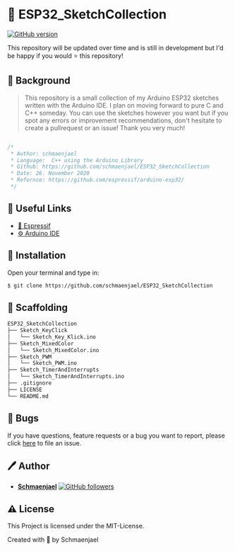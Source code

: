 # 🤖 ESP32_SketchCollection

[![GitHub version](https://img.shields.io/badge/version-v1.0.0-blue.svg)](https://github.com/schmaenjael/ESP32_SketchCollection)

This repository will be updated over time and is still in development but I'd be happy if you would ⭐ this repository!

## 📖 Background

> This repository is a small collection of my Arduino ESP32 sketches written with the Arduino IDE. I plan on moving forward to pure C and C++ someday. You can use the sketches however you want but if you spot any errors or improvement recommendations, don't hesitate to create a pullrequest or an issue! Thank you very much!

```cpp

/*
 * Author: schmaenjael
 * Language:  C++ using the Arduino Library
 * Github: https://github.com/schmaenjael/ESP32_SketchCollection
 * Date: 26. November 2020
 * Refernce: https://github.com/espressif/arduino-esp32/
 */

```

## 📎 Useful Links

- [📖 Espressif](https://www.espressif.com/en/products/socs/esp32/overview)
- [⚙️ Arduino IDE](https://www.arduino.cc/)

## 🔽 Installation

Open your terminal and type in:

```sh
$ git clone https://github.com/schmaenjael/ESP32_SketchCollection
```

## 📁 Scaffolding

```sh
ESP32_SketchCollection
├── Sketch_KeyClick
│   └── Sketch_Key_Klick.ino
├── Sketch_MixedColor
│   └── Sketch_MixedColor.ino
├── Sketch_PWM
│   └── Sketch_PWM.ino
├── Sketch_TimerAndInterrupts
│   └── Sketch_TimerAndInterrupts.ino
├── .gitignore
├── LICENSE
└── README.md
```

## 🐛 Bugs

If you have questions, feature requests or a bug you want to report, please click [here](https://github.com/schmaenjael/ESP32_SketchCollection/issues) to file an issue.

## 🖊️ Author

- [**Schmaenjael**](https://github.com/schmaenjael) [![GitHub followers](https://img.shields.io/github/followers/schmaenjael.svg?style=social)](https://github.com/schmaenjael)

## ⚠️ License

This Project is licensed under the MIT-License.

Created with 💜 by Schmaenjael

